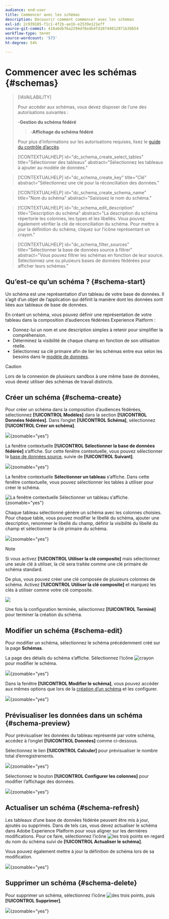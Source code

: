 ```yaml
---
audience: end-user
title: Commencer avec les schémas
description: Découvrir comment commencer avec les schémas
exl-id: 2c939185-f1c1-4f2b-ae1b-e2539e121eff
source-git-commit: 418a6db76a2294df8e4b4fd10744012971b39b54
workflow-type: tm+mt
source-wordcount: '573'
ht-degree: 54%

---
```


# Commencer avec les schémas {#schemas}

>[!AVAILABILITY]
>
>Pour accéder aux schémas, vous devez disposer de l’une des autorisations suivantes :
>
>-**Gestion du schéma fédéré**
>>-**Affichage du schéma fédéré**
>
>Pour plus d’informations sur les autorisations requises, lisez le [guide du contrôle d’accès](/help/governance-privacy-security/access-control.md).

>[!CONTEXTUALHELP]
>id="dc_schema_create_select_tables"
>title="Sélectionner des tableaux"
>abstract="Sélectionnez les tableaux à ajouter au modèle de données."

>[!CONTEXTUALHELP]
>id="dc_schema_create_key"
>title="Clé"
>abstract="Sélectionnez une clé pour la réconciliation des données."

>[!CONTEXTUALHELP]
>id="dc_schema_create_schema_name"
>title="Nom du schéma"
>abstract="Saisissez le nom du schéma."

>[!CONTEXTUALHELP]
>id="dc_schema_edit_description"
>title="Description du schéma"
>abstract="La description du schéma répertorie les colonnes, les types et les libellés. Vous pouvez également vérifier la clé de réconciliation du schéma. Pour mettre à jour la définition du schéma, cliquez sur l’icône représentant un crayon."

>[!CONTEXTUALHELP]
>id="dc_schema_filter_sources"
>title="Sélectionner la base de données source à filtrer"
>abstract="Vous pouvez filtrer les schémas en fonction de leur source. Sélectionnez une ou plusieurs bases de données fédérées pour afficher leurs schémas."

## Qu’est-ce qu’un schéma ? {#schema-start}

Un schéma est une représentation d’un tableau de votre base de données. Il s’agit d’un objet de l’application qui définit la manière dont les données sont liées aux tableaux de base de données.

En créant un schéma, vous pouvez définir une représentation de votre tableau dans la composition d’audiences fédérées Experience Platform :

* Donnez-lui un nom et une description simples à retenir pour simplifier la compréhension.
* Déterminez la visibilité de chaque champ en fonction de son utilisation réelle.
* Sélectionnez sa clé primaire afin de lier les schémas entre eux selon les besoins dans le [modèle de données](../data-management/gs-models.md#data-model-start).

>[!CAUTION]
>
>Lors de la connexion de plusieurs sandbox à une même base de données, vous devez utiliser des schémas de travail distincts.

## Créer un schéma {#schema-create}

Pour créer un schéma dans la composition d’audiences fédérées, sélectionnez **[!UICONTROL Modèles]** dans la section **[!UICONTROL Données fédérées]**. Dans l’onglet **[!UICONTROL Schéma]**, sélectionnez **[!UICONTROL Créer un schéma]**.

![](assets/schema_create.png){zoomable="yes"}

La fenêtre contextuelle **[!UICONTROL Sélectionner la base de données fédérée]** s’affiche. Sur cette fenêtre contextuelle, vous pouvez sélectionner la [base de données source](/help/connections/home.md), suivie de **[!UICONTROL Suivant]**.


![](assets/schema_tables.png){zoomable="yes"}

La fenêtre contextuelle **Sélectionner un tableau** s’affiche. Dans cette fenêtre contextuelle, vous pouvez sélectionner les tables à utiliser pour créer le schéma.

![La fenêtre contextuelle Sélectionner un tableau s’affiche.](assets/select-table.png){zoomable="yes"}

Chaque tableau sélectionné génère un schéma avec les colonnes choisies. Pour chaque table, vous pouvez modifier le libellé du schéma, ajouter une description, renommer le libellé du champ, définir la visibilité du libellé du champ et sélectionner la clé primaire du schéma.

![](assets/schema_fields.png){zoomable="yes"}

>[!NOTE]
>
>Si vous activez **[!UICONTROL Utiliser la clé composite]** mais sélectionnez une seule clé à utiliser, la clé sera traitée comme une clé primaire de schéma standard.

De plus, vous pouvez créer une clé composée de plusieurs colonnes de schéma. Activez **[!UICONTROL Utiliser la clé composite]** et marquez les clés à utiliser comme votre clé composite.

![](assets/composite-key.png)

Une fois la configuration terminée, sélectionnez **[!UICONTROL Terminé]** pour terminer la création du schéma.

## Modifier un schéma {#schema-edit}

Pour modifier un schéma, sélectionnez le schéma précédemment créé sur la page **Schémas**.

La page des détails du schéma s’affiche. Sélectionnez l’icône ![crayon](/help/assets/icons/edit.png) pour modifier le schéma.

![](assets/schema_edit.png){zoomable="yes"}

Dans la fenêtre **[!UICONTROL Modifier le schéma]**, vous pouvez accéder aux mêmes options que lors de la [création d’un schéma](#schema-create) et les configurer.

![](assets/schema_edit_orders.png){zoomable="yes"}

## Prévisualiser les données dans un schéma {#schema-preview}

Pour prévisualiser les données du tableau représenté par votre schéma, accédez à l’onglet **[!UICONTROL Données]** comme ci-dessous.

Sélectionnez le lien **[!UICONTROL Calculer]** pour prévisualiser le nombre total d’enregistrements.

![](assets/schema_data.png){zoomable="yes"}

Sélectionnez le bouton **[!UICONTROL Configurer les colonnes]** pour modifier l’affichage des données.

![](assets/schema_columns.png){zoomable="yes"}

## Actualiser un schéma {#schema-refresh}

Les tableaux d’une base de données fédérée peuvent être mis à jour, ajoutés ou supprimés. Dans de tels cas, vous devez actualiser le schéma dans Adobe Experience Platform pour vous aligner sur les dernières modifications. Pour ce faire, sélectionnez l’icône ![les trois points](/help/assets/icons/more.png) en regard du nom du schéma suivi de **[!UICONTROL Actualiser le schéma]**.

Vous pouvez également mettre à jour la définition de schéma lors de sa modification.

![](assets/schema_refresh.png){zoomable="yes"}

## Supprimer un schéma {#schema-delete}

Pour supprimer un schéma, sélectionnez l’icône ![des trois points](/help/assets/icons/more.png), puis **[!UICONTROL Supprimer]**.

![](assets/schema_delete.png){zoomable="yes"}
